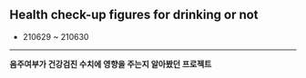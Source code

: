 ## Health check-up figures for drinking or not







- 210629 ~ 210630





-----------------







**음주여부가 건강검진 수치에 영향을 주는지 알아봤던 프로젝트**











